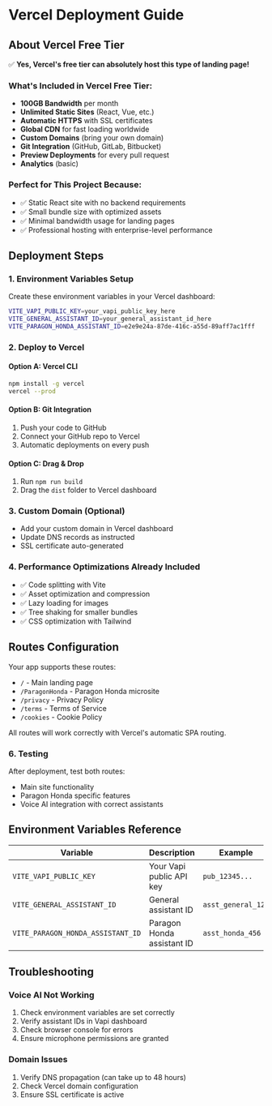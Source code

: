 # Vercel Deployment Guide

## About Vercel Free Tier

✅ **Yes, Vercel's free tier can absolutely host this type of landing page!**

### What's Included in Vercel Free Tier:
- **100GB Bandwidth** per month
- **Unlimited Static Sites** (React, Vue, etc.)
- **Automatic HTTPS** with SSL certificates
- **Global CDN** for fast loading worldwide
- **Custom Domains** (bring your own domain)
- **Git Integration** (GitHub, GitLab, Bitbucket)
- **Preview Deployments** for every pull request
- **Analytics** (basic)

### Perfect for This Project Because:
- ✅ Static React site with no backend requirements
- ✅ Small bundle size with optimized assets
- ✅ Minimal bandwidth usage for landing pages
- ✅ Professional hosting with enterprise-level performance

## Deployment Steps

### 1. Environment Variables Setup
Create these environment variables in your Vercel dashboard:

```bash
VITE_VAPI_PUBLIC_KEY=your_vapi_public_key_here
VITE_GENERAL_ASSISTANT_ID=your_general_assistant_id_here  
VITE_PARAGON_HONDA_ASSISTANT_ID=e2e9e24a-87de-416c-a55d-89aff7ac1fff
```

### 2. Deploy to Vercel

#### Option A: Vercel CLI
```bash
npm install -g vercel
vercel --prod
```

#### Option B: Git Integration
1. Push your code to GitHub
2. Connect your GitHub repo to Vercel
3. Automatic deployments on every push

#### Option C: Drag & Drop
1. Run `npm run build`
2. Drag the `dist` folder to Vercel dashboard

### 3. Custom Domain (Optional)
- Add your custom domain in Vercel dashboard
- Update DNS records as instructed
- SSL certificate auto-generated

### 4. Performance Optimizations Already Included
- ✅ Code splitting with Vite
- ✅ Asset optimization and compression
- ✅ Lazy loading for images
- ✅ Tree shaking for smaller bundles
- ✅ CSS optimization with Tailwind

## Routes Configuration

Your app supports these routes:
- `/` - Main landing page
- `/ParagonHonda` - Paragon Honda microsite
- `/privacy` - Privacy Policy
- `/terms` - Terms of Service  
- `/cookies` - Cookie Policy

All routes will work correctly with Vercel's automatic SPA routing.

### 6. Testing
After deployment, test both routes:
- Main site functionality
- Paragon Honda specific features
- Voice AI integration with correct assistants

## Environment Variables Reference

| Variable | Description | Example |
|----------|-------------|---------|
| `VITE_VAPI_PUBLIC_KEY` | Your Vapi public API key | `pub_12345...` |
| `VITE_GENERAL_ASSISTANT_ID` | General assistant ID | `asst_general_123` |
| `VITE_PARAGON_HONDA_ASSISTANT_ID` | Paragon Honda assistant ID | `asst_honda_456` |

## Troubleshooting

### Voice AI Not Working
1. Check environment variables are set correctly
2. Verify assistant IDs in Vapi dashboard
3. Check browser console for errors
4. Ensure microphone permissions are granted

### Domain Issues
1. Verify DNS propagation (can take up to 48 hours)
2. Check Vercel domain configuration
3. Ensure SSL certificate is active
